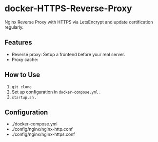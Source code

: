# docker-HTTPS-Reverse-Proxy
Nginx Reverse Proxy with HTTPS via LetsEncrypt and update certification regularly.

## Features

- Reverse proxy: Setup a frontend before your real server.
- Proxy cache: 



## How to Use

1. `git clone`
2. Set up configuration in `docker-compose.yml` .
3. `startup.sh` .

## Configuration

- ./docker-compose.yml
- ./config/nginx/nginx-http.conf
- ./config/nginx/nginx-https.conf

